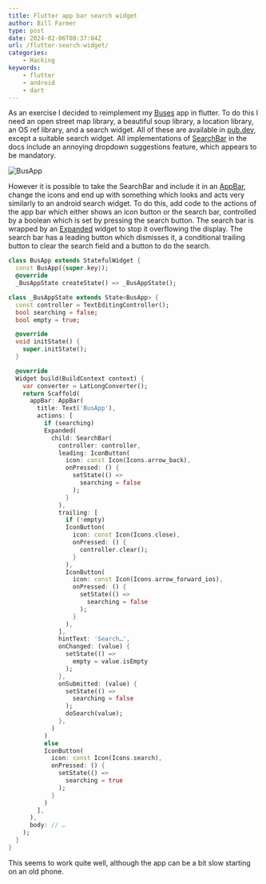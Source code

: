 ```yaml
---
title: Flutter app bar search widget
author: Bill Farmer
type: post
date: 2024-02-06T08:37:04Z
url: /flutter-search-widget/
categories:
    - Hacking
keywords:
    - flutter
    - android
    - dart
---
```


As an exercise I decided to reimplement my [Buses][1] app in
flutter. To do this I need an open street map library, a beautiful
soup library, a location library, an OS ref library, and a search
widget. All of these are available in [pub.dev][2], except a suitable
search widget. All implementations of [SearchBar][3] in the docs include an
annoying dropdown suggestions feature, which appears to be mandatory.

![BusApp](images/2024/02/BusApp.png)

However it is possible to take the SearchBar and include it in an
[AppBar][4], change the icons and end up with something which looks
and acts very similarly to an android search widget. To do this, add
code to the actions of the app bar which either shows an icon button
or the search bar, controlled by a boolean which is set by pressing
the search button. The search bar is wrapped by an [Expanded][5]
widget to stop it overflowing the display. The search bar has a
leading button which dismisses it, a conditional trailing button to
clear the search field and a button to do the search.

```dart
class BusApp extends StatefulWidget {
  const BusApp({super.key});
  @override
  _BusAppState createState() => _BusAppState();

class _BusAppState extends State<BusApp> {
  const controller = TextEditingController();
  bool searching = false;
  bool empty = true;

  @override
  void initState() {
    super.initState();
  }

  @override
  Widget build(BuildContext context) {
    var converter = LatLongConverter();
    return Scaffold(
      appBar: AppBar(
        title: Text('BusApp'),
        actions: [
          if (searching)
          Expanded(
            child: SearchBar(
              controller: controller,
              leading: IconButton(
                icon: const Icon(Icons.arrow_back),
                onPressed: () {
                  setState(() =>
                    searching = false
                  );
                }
              ),
              trailing: [
                if (!empty)
                IconButton(
                  icon: const Icon(Icons.close),
                  onPressed: () {
                    controller.clear();
                  }
                ),
                IconButton(
                  icon: const Icon(Icons.arrow_forward_ios),
                  onPressed: () {
                    setState(() =>
                      searching = false
                    );
                  }
                ),
              ],
              hintText: 'Search…',
              onChanged: (value) {
                setState(() =>
                  empty = value.isEmpty
                );
              },
              onSubmitted: (value) {
                setState(() =>
                  searching = false
                );
                doSearch(value);
              },
            )
          )
          else
          IconButton(
            icon: const Icon(Icons.search),
            onPressed: () {
              setState(() =>
                searching = true
              );
            }
          )
        ],
      ),
      body: // …
    );
  }
}
```

This seems to work quite well, although the app can be a bit slow
starting on an old phone.

 [1]: https://github.com/billthefarmer/buses
 [2]: https://pub.dev/
 [3]: https://api.flutter.dev/flutter/material/SearchBar-class.html
 [4]: https://api.flutter.dev/flutter/material/AppBar-class.html
 [5]: https://api.flutter.dev/flutter/widgets/Expanded-class.html
